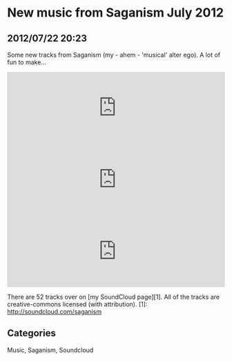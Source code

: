 # New music from Saganism July 2012

## 2012/07/22 20:23

Some new tracks from Saganism (my - ahem - 'musical' alter ego). A lot of fun to make...

<iframe width="100%" height="166" scrolling="no" frameborder="no" src="http://w.soundcloud.com/player/?url=https%3A%2F%2Fapi.soundcloud.com%2Ftracks%2F53719662&show_artwork=true"></iframe>

<iframe width="100%" height="166" scrolling="no" frameborder="no" src="http://w.soundcloud.com/player/?url=https%3A%2F%2Fapi.soundcloud.com%2Ftracks%2F52822472&show_artwork=true"></iframe>

<iframe width="100%" height="166" scrolling="no" frameborder="no" src="http://w.soundcloud.com/player/?url=https%3A%2F%2Fapi.soundcloud.com%2Ftracks%2F52299217&show_artwork=true"></iframe>

There are 52 tracks over on [my SoundCloud page][1]. All of the tracks are creative-commons licensed (with attribution). 
[1]: http://soundcloud.com/saganism

## Categories
Music, Saganism, Soundcloud
